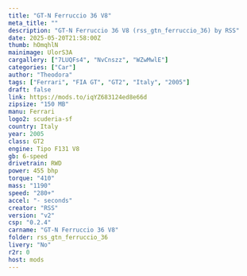 ```yaml
---
title: "GT-N Ferruccio 36 V8"
meta_title: ""
description: "GT-N Ferruccio 36 V8 (rss_gtn_ferruccio_36) by RSS"
date: 2025-05-20T21:58:00Z
thumb: hOmqhlN
mainimage: UlorS3A
cargallery: ["7LUQFs4", "NvCnszz", "WZwMwlE"]
categories: ["Car"]
author: "Theodora"
tags: ["Ferrari", "FIA GT", "GT2", "Italy", "2005"]
draft: false
link: https://mods.to/iqYZ683124ed8e66d
zipsize: "150 MB"
manu: Ferrari
logo2: scuderia-sf
country: Italy
year: 2005
class: GT2
engine: Tipo F131 V8
gb: 6-speed
drivetrain: RWD
power: 455 bhp 
torque: "410"
mass: "1190"
speed: "280+"
accel: "- seconds"
creator: "RSS"
version: "v2"
csp: "0.2.4"
carname: "GT-N Ferruccio 36 V8"
folder: rss_gtn_ferruccio_36
livery: "No"
r2r: 0
host: mods
---
```

